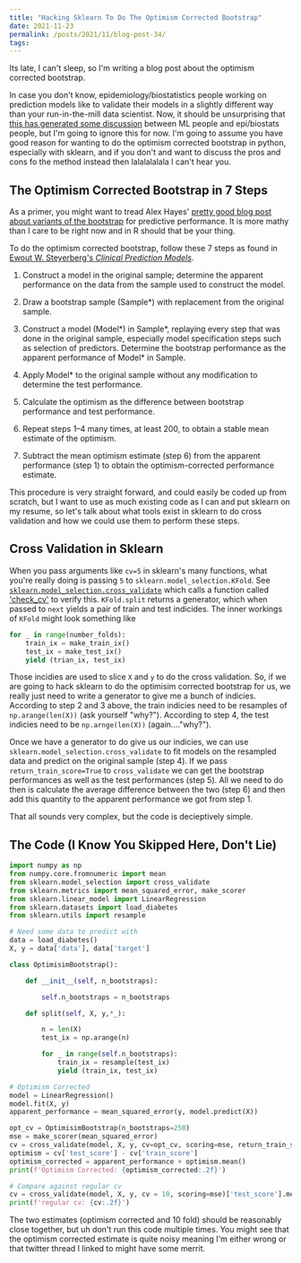 ```yaml
---
title: "Hacking Sklearn To Do The Optimism Corrected Bootstrap"
date: 2021-11-23
permalink: /posts/2021/11/blog-post-34/
tags:
---
```


Its late, I can't sleep, so I'm writing a blog post about the optimism corrected bootstrap.

In case you don't know, epidemiology/biostatistics people working on prediction models like to validate their models in a slightly different way than your run-in-the-mill data scientist. Now, it should be unsurprising that [this has generated some discussion](https://twitter.com/GaelVaroquaux/status/1293818409197731840) between ML people and epi/biostats people, but I'm going to ignore this for now.  I'm going to assume you have good reason for wanting to do the optimism corrected bootstrap in python, especially with sklearn, and if you don't and want to discuss the pros and cons fo the method instead then lalalalalala I can't hear you.

## The Optimism Corrected Bootstrap in 7 Steps

As a primer, you might want to tread Alex Hayes' [pretty good blog post about variants of the bootstrap](https://www.alexpghayes.com/blog/predictive-performance-via-bootstrap-variants/) for predictive performance.  It is more mathy than I care to be right now and in R should that be your thing.

To do the optimism corrected bootstrap, follow these 7 steps as found in [Ewout W. Steyerberg's *Clinical Prediction Models*](https://link.springer.com/book/10.1007/978-0-387-77244-8). 

1. Construct a model in the original sample; determine the apparent performance on the data from the sample used to construct the model.

2. Draw a bootstrap sample (Sample*) with replacement from the original sample.

3. Construct a model (Model*) in Sample*, replaying every step that was done in the original sample, especially model specification steps such as selection of predictors. Determine the bootstrap performance as the apparent performance of Model* in Sample.

4. Apply Model* to the original sample without any modification to determine the test performance.

5. Calculate the optimism as the difference between bootstrap performance and test performance.

6. Repeat steps 1–4 many times, at least 200, to obtain a stable mean estimate of the optimism.

7. Subtract the mean optimism estimate (step 6) from the apparent performance (step 1) to obtain the optimism-corrected performance estimate.

This procedure is very straight forward, and could easily be coded up from scratch, but I want to use as much existing code as I can and put sklearn on my resume, so let's talk about what tools exist in sklearn to do cross validation and how we could use them to perform these steps.

## Cross Validation in Sklearn

When you pass arguments like `cv=5` in sklearn's many functions, what you're really doing is passing `5` to `sklearn.model_selection.KFold`.  See [`sklearn.model_selection.cross_validate`](https://github.com/scikit-learn/scikit-learn/blob/0d378913b/sklearn/model_selection/_validation.py#L48) which calls a function called ['check_cv'](https://github.com/scikit-learn/scikit-learn/blob/0d378913be6d7e485b792ea36e9268be31ed52d0/sklearn/model_selection/_split.py#L2262) to verify this.  `KFold.split` returns a generator, which when passed to `next` yields a pair of train and test indicides.  The inner workings of `KFold` might look something like

```python
for _ in range(number_folds):
    train_ix = make_train_ix()
    test_ix = make_test_ix()
    yield (trian_ix, test_ix)
```

Those incidies are used to slice `X` and `y` to do the cross validation. So, if we are going to hack sklearn to do the optimisim corrected bootstrap for us, we really just need to write a generator to give me a bunch of indicies.  According to step 2 and 3 above, the train indicies need to be resamples of `np.arange(len(X))` (ask yourself "why?"). According to step 4, the test indicies need to be `np.arnge(len(X))` (again...."why?").

Once we have a generator to do give us our indicies, we can use `sklearn.model_selection.cross_validate` to fit models on the resampled data and predict on the original sample (step 4).  If we pass `return_train_score=True` to `cross_validate` we can get the bootstrap performances as well as the test performances (step 5).  All we need to do then is calculate the average difference between the two (step 6) and then add this quantity to the apparent performance we got from step 1.

That all sounds very complex, but the code is decieptively simple.


## The Code (I Know You Skipped Here, Don't Lie)

```python
import numpy as np
from numpy.core.fromnumeric import mean
from sklearn.model_selection import cross_validate
from sklearn.metrics import mean_squared_error, make_scorer
from sklearn.linear_model import LinearRegression
from sklearn.datasets import load_diabetes
from sklearn.utils import resample

# Need some data to predict with
data = load_diabetes()
X, y = data['data'], data['target']

class OptimisimBootstrap():

    def __init__(self, n_bootstraps):

        self.n_bootstraps = n_bootstraps

    def split(self, X, y,*_):

        n = len(X)
        test_ix = np.arange(n)

        for _ in range(self.n_bootstraps):
            train_ix = resample(test_ix)
            yield (train_ix, test_ix)

# Optimism Corrected
model = LinearRegression()
model.fit(X, y)
apparent_performance = mean_squared_error(y, model.predict(X))

opt_cv = OptimisimBootstrap(n_bootstraps=250)
mse = make_scorer(mean_squared_error)
cv = cross_validate(model, X, y, cv=opt_cv, scoring=mse, return_train_score=True)
optimism = cv['test_score'] - cv['train_score']
optimism_corrected = apparent_performance + optimism.mean()
print(f'Optimism Corrected: {optimism_corrected:.2f}')

# Compare against regular cv
cv = cross_validate(model, X, y, cv = 10, scoring=mse)['test_score'].mean()
print(f'regular cv: {cv:.2f}')
```

The two estimates (optimism corrected and 10 fold) should be reasonably close together, but uh don't run this code multiple times.  You might see that the optimism corrected estimate is quite noisy meaning I'm either wrong or that twitter thread I linked to might have some merrit.
